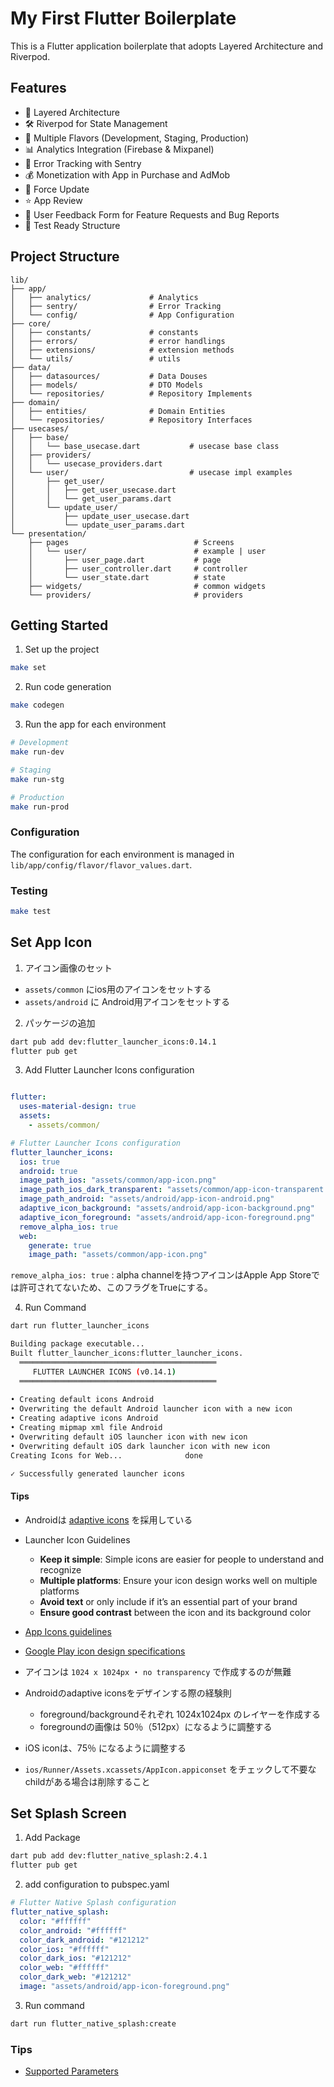 # My First Flutter Boilerplate

This is a Flutter application boilerplate that adopts Layered Architecture and Riverpod.

## Features
- 📱 Layered Architecture
- 🛠 Riverpod for State Management
- 🎨 Multiple Flavors (Development, Staging, Production)
- 📊 Analytics Integration (Firebase & Mixpanel)
- 🐛 Error Tracking with Sentry
- 💰 Monetization with App in Purchase and AdMob
- 🔄 Force Update
- ⭐️ App Review
- 📝 User Feedback Form for Feature Requests and Bug Reports
- 🧪 Test Ready Structure


## Project Structure

```
lib/
├── app/
│   ├── analytics/             # Analytics
│   ├── sentry/                # Error Tracking
│   └── config/                # App Configuration
├── core/
│   ├── constants/             # constants
│   ├── errors/                # error handlings
│   ├── extensions/            # extension methods
│   └── utils/                 # utils
├── data/
│   ├── datasources/           # Data Douses
│   ├── models/                # DTO Models
│   └── repositories/          # Repository Implements
├── domain/
│   ├── entities/              # Domain Entities
│   └── repositories/          # Repository Interfaces
├── usecases/
│   ├── base/
│   │   └── base_usecase.dart           # usecase base class
│   ├── providers/
│   │   └── usecase_providers.dart
│   └── user/                           # usecase impl examples
│       ├── get_user/
│       │   ├── get_user_usecase.dart
│       │   └── get_user_params.dart
│       └── update_user/
│           ├── update_user_usecase.dart
│           └── update_user_params.dart
└── presentation/
    ├── pages                            # Screens
    │   └── user/                        # example | user
    │       ├── user_page.dart           # page
    │       ├── user_controller.dart     # controller
    │       └── user_state.dart          # state
    ├── widgets/                         # common widgets
    └── providers/                       # providers
```

## Getting Started

1. Set up the project
```bash
make set
```

2. Run code generation
```bash
make codegen
```

3. Run the app for each environment

```bash
# Development
make run-dev

# Staging
make run-stg

# Production
make run-prod
```

### Configuration

The configuration for each environment is managed in `lib/app/config/flavor/flavor_values.dart`.


### Testing

```bash
make test
```



## Set App Icon

1. アイコン画像のセット
- `assets/common` にios用のアイコンをセットする
- `assets/android` に Android用アイコンをセットする



2. パッケージの追加
```bash
dart pub add dev:flutter_launcher_icons:0.14.1
flutter pub get
```

3. Add Flutter Launcher Icons configuration

```yml

flutter:
  uses-material-design: true
  assets:
    - assets/common/

# Flutter Launcher Icons configuration
flutter_launcher_icons:
  ios: true
  android: true
  image_path_ios: "assets/common/app-icon.png"
  image_path_ios_dark_transparent: "assets/common/app-icon-transparent.png"
  image_path_android: "assets/android/app-icon-android.png"
  adaptive_icon_background: "assets/android/app-icon-background.png"
  adaptive_icon_foreground: "assets/android/app-icon-foreground.png"
  remove_alpha_ios: true
  web:
    generate: true
    image_path: "assets/common/app-icon.png"
```

`remove_alpha_ios: true` : alpha channelを持つアイコンはApple App Storeでは許可されてないため、このフラグをTrueにする。

4. Run Command

```bash
dart run flutter_launcher_icons

Building package executable... 
Built flutter_launcher_icons:flutter_launcher_icons.
  ════════════════════════════════════════════
     FLUTTER LAUNCHER ICONS (v0.14.1)                               
  ════════════════════════════════════════════
  
• Creating default icons Android
• Overwriting the default Android launcher icon with a new icon
• Creating adaptive icons Android
• Creating mipmap xml file Android
• Overwriting default iOS launcher icon with new icon
• Overwriting default iOS dark launcher icon with new icon
Creating Icons for Web...              done

✓ Successfully generated launcher icons

```


#### Tips
- Androidは [adaptive icons](https://developer.android.com/develop/ui/views/launch/icon_design_adaptive?hl=ja) を採用している
- Launcher Icon Guidelines
  - **Keep it simple**: Simple icons are easier for people to understand and recognize
  - **Multiple platforms**: Ensure your icon design works well on multiple platforms
  - **Avoid text** or only include if it’s an essential part of your brand
  - **Ensure good contrast** between the icon and its background color

- [App Icons guidelines](https://developer.apple.com/design/human-interface-guidelines/app-icons)
- [Google Play icon design specifications](https://developer.android.com/distribute/google-play/resources/icon-design-specifications?hl=ja)
- アイコンは `1024 x 1024px` ・ `no transparency` で作成するのが無難
- Androidのadaptive iconsをデザインする際の経験則
  - foreground/backgroundそれぞれ 1024x1024px のレイヤーを作成する
  - foregroundの画像は 50％（512px）になるように調整する
- iOS iconは、75％ になるように調整する
- `ios/Runner/Assets.xcassets/AppIcon.appiconset` をチェックして不要な childがある場合は削除すること


## Set Splash Screen
1. Add Package
```bash
dart pub add dev:flutter_native_splash:2.4.1
flutter pub get
```
2. add configuration to pubspec.yaml
```yaml
# Flutter Native Splash configuration
flutter_native_splash:
  color: "#ffffff"
  color_android: "#ffffff"
  color_dark_android: "#121212"
  color_ios: "#ffffff"
  color_dark_ios: "#121212"
  color_web: "#ffffff"
  color_dark_web: "#121212"
  image: "assets/android/app-icon-foreground.png"

```
3. Run command
```bash
dart run flutter_native_splash:create
```

### Tips
- [Supported Parameters](https://pub.dev/packages/flutter_native_splash#1-setting-the-splash-screen)